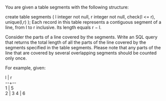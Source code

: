 You are given a table segments with the following structure:

  create table segments (
      l integer not null,
      r integer not null,
      check(l <= r),
      unique(l,r)
  );
Each record in this table represents a contiguous segment of a line, from l to r inclusive. Its length equals r − l.

Consider the parts of a line covered by the segments. Write an SQL query that returns the total length of all the parts of the line covered by the segments specified in the table segments. Please note that any parts of the line that are covered by several overlapping segments should be counted only once.

For example, given:

  l | r  
  --+--  
  1 | 5  
  2 | 3 
  4 | 6 
